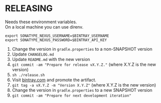 RELEASING
===

Needs these environment variables.  
On a local machine you can use direnv.

```
export SONATYPE_NEXUS_USERNAME=$BINTRAY_USERNAME
export SONATYPE_NEXUS_PASSWORD=$BINTRAY_API_KEY
```

1. Change the version in `gradle.properties` to a non-SNAPSHOT version
2. Update `CHANGELOG.md`
3. Update `README.md` with the new version
4. `git commit -am "Prepare for release vX.Y.Z."` (where X.Y.Z is the new version)
5. `sh ./release.sh`
6. Visit [bintray.com](https://bintray.com/yshrsmz/twitter4kt) and promote the artifact.
8. `git tag -a vX.Y.Z -m "Version X.Y.Z"` (where X.Y.Z is the new version)
9. Change the version in `gradle.properties` to a new SNAPSHOT version
10. `git commit -am "Prepare for next development iteration"`
